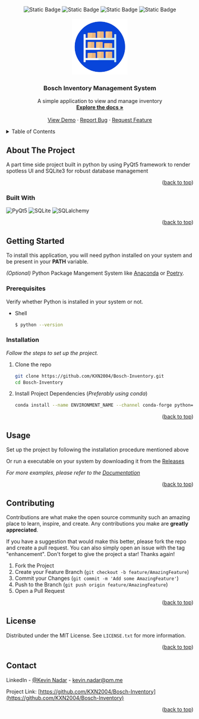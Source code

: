 <!-- Improved compatibility of back to top link: See: https://github.com/othneildrew/Best-README-Template/pull/73 -->
<a name="readme-top"></a>
<!--
*** Thanks for checking out the Best-README-Template. If you have a suggestion
*** that would make this better, please fork the repo and create a pull request
*** or simply open an issue with the tag "enhancement".
*** Don't forget to give the project a star!
*** Thanks again! Now go create something AMAZING! :D
-->

<!-- PROJECT LOGO -->
<br />
<div align="center">
    <img alt="Static Badge" src="https://img.shields.io/badge/License-MIT-blue">
    <img alt="Static Badge" src="https://img.shields.io/badge/Tests-Passing-green?style=flat&logo=windows&logoColor=blue">
    <img alt="Static Badge" src="https://img.shields.io/badge/Tests-Partially-yellow?style=flat&logo=macos">
    <img alt="Static Badge" src="https://img.shields.io/badge/Tests-Failing-red?style=flat&logo=linux"><br /><br />

    
  <a href="https://github.com/othneildrew/Best-README-Template">
    <img src="https://github.com/KXN2004/Bosch-Inventory/blob/main/assets/images/inventory-icon.png" alt="Logo" width="150" height="150">
  </a>

  <h3 align="center">Bosch Inventory Management System</h3>

  <p align="center">
    A simple application to view and manage inventory
    <br />
    <a href="https://github.com/othneildrew/Best-README-Template"><strong>Explore the docs »</strong></a>
    <br />
    <br />
    <a href="https://github.com/othneildrew/Best-README-Template">View Demo</a>
    ·
    <a href="https://github.com/othneildrew/Best-README-Template/issues">Report Bug</a>
    ·
    <a href="https://github.com/othneildrew/Best-README-Template/issues">Request Feature</a>
    <br />

  </p>
</div>

<!-- TABLE OF CONTENTS -->
<details>
  <summary>Table of Contents</summary>
  <ol>
    <li>
      <a href="#about-the-project">About The Project</a>
      <ul>
        <li><a href="#built-with">Built With</a></li>
      </ul>
    </li>
    <li>
      <a href="#getting-started">Getting Started</a>
      <ul>
        <li><a href="#prerequisites">Prerequisites</a></li>
        <li><a href="#installation">Installation</a></li>
      </ul>
    </li>
    <li><a href="#usage">Usage</a></li>
    <li><a href="#contributing">Contributing</a></li>
    <li><a href="#license">License</a></li>
    <li><a href="#contact">Contact</a></li>
  </ol>
</details>



<!-- ABOUT THE PROJECT -->
## About The Project

A part time side project built in python by using PyQt5 framework to render spotless UI and SQLite3 for robust database management

<p align="right">(<a href="#readme-top">back to top</a>)</p>



### Built With

![PyQt5](https://img.shields.io/badge/Qt%20for%20Python-white?style=for-the-badge&logo=qt)
![SQLite](https://img.shields.io/badge/SQLite-white?style=for-the-badge&logo=sqlite&logoColor=blue)
![SQLalchemy](https://img.shields.io/badge/SQLalchemy-white?style=for-the-badge&logo=sqlite&logoColor=black)

<p align="right">(<a href="#readme-top">back to top</a>)</p>


<!-- GETTING STARTED -->
## Getting Started

To install this application, you will need python installed on your system and be present in your **PATH** variable.

_(Optional)_ Python Package Mangement System like [Anaconda](https://anaconda.org) or [Poetry](https://python-poetry.org).

### Prerequisites

Verify whether Python is installed in your system or not.
* Shell
  ```sh
  $ python --version
  ```

### Installation

_Follow the steps to set up the project._

1. Clone the repo
   ```sh
   git clone https://github.com/KXN2004/Bosch-Inventory.git
   cd Bosch-Inventory
   ```
2. Install Project Dependencies (_Preferably using conda_)
   ```sh
   conda install --name ENVIRONMENT_NAME --channel conda-forge python=3.12 pyqt sqlalchemy
   ```

<p align="right">(<a href="#readme-top">back to top</a>)</p>


<!-- USAGE EXAMPLES -->
## Usage

Set up the project by following the installation procedure mentioned above

Or run a executable on your system by downloading it from the [Releases](https://github.com/KXN2004/Bosch-Inventory/releases/tag/0.1.0)

_For more examples, please refer to the [Documentation](https://example.com)_

<p align="right">(<a href="#readme-top">back to top</a>)</p>


<!-- CONTRIBUTING -->
## Contributing

Contributions are what make the open source community such an amazing place to learn, inspire, and create. Any contributions you make are **greatly appreciated**.

If you have a suggestion that would make this better, please fork the repo and create a pull request. You can also simply open an issue with the tag "enhancement".
Don't forget to give the project a star! Thanks again!

1. Fork the Project
2. Create your Feature Branch (`git checkout -b feature/AmazingFeature`)
3. Commit your Changes (`git commit -m 'Add some AmazingFeature'`)
4. Push to the Branch (`git push origin feature/AmazingFeature`)
5. Open a Pull Request

<p align="right">(<a href="#readme-top">back to top</a>)</p>



<!-- LICENSE -->
## License

Distributed under the MIT License. See `LICENSE.txt` for more information.

<p align="right">(<a href="#readme-top">back to top</a>)</p>



<!-- CONTACT -->
## Contact

LinkedIn - [@Kevin Nadar](https://www.linkedin.com/in/kevin-nadar-509946284/) - kevin.nadar@pm.me

Project Link: [https://github.com/KXN2004/Bosch-Inventory](https://github.com/KXN2004/Bosch-Inventory)

<p align="right">(<a href="#readme-top">back to top</a>)</p>
